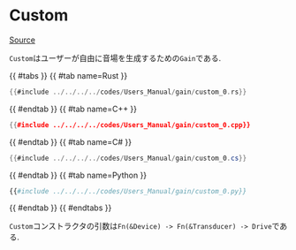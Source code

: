 # Custom
[Source](https://github.com/shinolab/autd3-rs/blob/v31.0.1/autd3/src/datagram/gain/custom.rs)

`Custom`はユーザーが自由に音場を生成するための`Gain`である.

{{ #tabs }}
{{ #tab name=Rust }}
```rust
{{#include ../../../../codes/Users_Manual/gain/custom_0.rs}}
```
{{ #endtab }}
{{ #tab name=C++ }}
```cpp
{{#include ../../../../codes/Users_Manual/gain/custom_0.cpp}}
```
{{ #endtab }}
{{ #tab name=C# }}
```cs
{{#include ../../../../codes/Users_Manual/gain/custom_0.cs}}
```
{{ #endtab }}
{{ #tab name=Python }}
```python
{{#include ../../../../codes/Users_Manual/gain/custom_0.py}}
```
{{ #endtab }}
{{ #endtabs }}

`Custom`コンストラクタの引数は`Fn(&Device) -> Fn(&Transducer) -> Drive`である.
